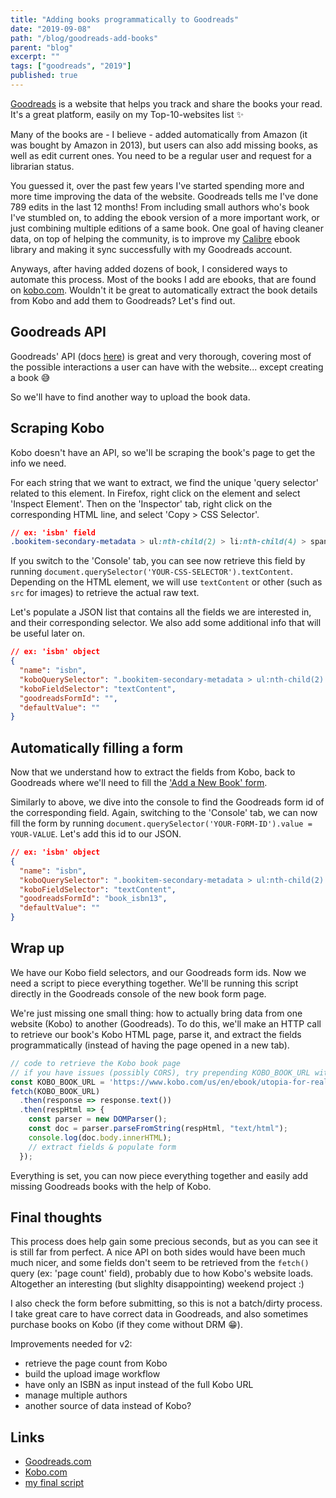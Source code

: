 ```yaml
---
title: "Adding books programmatically to Goodreads"
date: "2019-09-08"
path: "/blog/goodreads-add-books"
parent: "blog"
excerpt: ""
tags: ["goodreads", "2019"]
published: true
---
```


[Goodreads](https://www.goodreads.com/) is a website that helps you track and share the books your read. It's a great platform, easily on my Top-10-websites list :sparkles:

Many of the books are - I believe - added automatically from Amazon (it was bought by Amazon in 2013), but users can also add missing books, as well as edit current ones. You need to be a regular user and request for a librarian status.

You guessed it, over the past few years I've started spending more and more time improving the data of the website. Goodreads tells me I've done 789 edits in the last 12 months! From including small authors who's book I've stumbled on, to adding the ebook version of a more important work, or just combining multiple editions of a same book. One goal of having cleaner data, on top of helping the community, is to improve my [Calibre](https://calibre-ebook.com/) ebook library and making it sync successfully with my Goodreads account.

Anyways, after having added dozens of book, I considered ways to automate this process. Most of the books I add are ebooks, that are found on [kobo.com](https://www.kobo.com/). Wouldn't it be great to automatically extract the book details from Kobo and add them to Goodreads? Let's find out.

## Goodreads API

Goodreads' API (docs [here](https://www.goodreads.com/api)) is great and very thorough, covering most of the possible interactions a user can have with the website... except creating a book :sweat_smile:

So we'll have to find another way to upload the book data.

## Scraping Kobo

Kobo doesn't have an API, so we'll be scraping the book's page to get the info we need.

For each string that we want to extract, we find the unique 'query selector' related to this element. In Firefox, right click on the element and select 'Inspect Element'. Then on the 'Inspector' tab, right click on the corresponding HTML line, and select 'Copy > CSS Selector'.

```css
// ex: 'isbn' field
.bookitem-secondary-metadata > ul:nth-child(2) > li:nth-child(4) > span:nth-child(1)
```

If you switch to the 'Console' tab, you can see now retrieve this field by running `document.querySelector('YOUR-CSS-SELECTOR').textContent`. Depending on the HTML element, we will use `textContent` or other (such as `src` for images) to retrieve the actual raw text.

Let's populate a JSON list that contains all the fields we are interested in, and their corresponding selector. We also add some additional info that will be useful later on.

```json
// ex: 'isbn' object
{
  "name": "isbn",
  "koboQuerySelector": ".bookitem-secondary-metadata > ul:nth-child(2) > li:nth-child(4) > span:nth-child(1)",
  "koboFieldSelector": "textContent",
  "goodreadsFormId": "",
  "defaultValue": ""
}
```

## Automatically filling a form

Now that we understand how to extract the fields from Kobo, back to Goodreads where we'll need to fill the ['Add a New Book' form](https://www.goodreads.com/book/new).

Similarly to above, we dive into the console to find the Goodreads form id of the corresponding field. Again, switching to the 'Console' tab, we can now fill the form by running `document.querySelector('YOUR-FORM-ID').value = YOUR-VALUE`. Let's add this id to our JSON.

```json
// ex: 'isbn' object
{
  "name": "isbn",
  "koboQuerySelector": ".bookitem-secondary-metadata > ul:nth-child(2) > li:nth-child(4) > span:nth-child(1)",
  "koboFieldSelector": "textContent",
  "goodreadsFormId": "book_isbn13",
  "defaultValue": ""
}
```

## Wrap up

We have our Kobo field selectors, and our Goodreads form ids. Now we need a script to piece everything together. We'll be running this script directly in the Goodreads console of the new book form page.

We're just missing one small thing: how to actually bring data from one website (Kobo) to another (Goodreads). To do this, we'll make an HTTP call to retrieve our book's Kobo HTML page, parse it, and extract the fields programmatically (instead of having the page opened in a new tab).

```js
// code to retrieve the Kobo book page
// if you have issues (possibly CORS), try prepending KOBO_BOOK_URL with 'https://cors-anywhere.herokuapp.com/'
const KOBO_BOOK_URL = 'https://www.kobo.com/us/en/ebook/utopia-for-realists-1';
fetch(KOBO_BOOK_URL)
  .then(response => response.text())
  .then(respHtml => {
    const parser = new DOMParser();
    const doc = parser.parseFromString(respHtml, "text/html");
    console.log(doc.body.innerHTML);
    // extract fields & populate form
  });
```

Everything is set, you can now piece everything together and easily add missing Goodreads books with the help of Kobo.

## Final thoughts

This process does help gain some precious seconds, but as you can see it is still far from perfect. A nice API on both sides would have been much much nicer, and some fields don't seem to be retrieved from the `fetch()` query (ex: 'page count' field), probably due to how Kobo's website loads. Altogether an interesting (but slighlty disappointing) weekend project :)

I also check the form before submitting, so this is not a batch/dirty process. I take great care to have correct data in Goodreads, and also sometimes purchase books on Kobo (if they come without DRM :grin:).

Improvements needed for v2:
- retrieve the page count from Kobo
- build the upload image workflow
- have only an ISBN as input instead of the full Kobo URL
- manage multiple authors
- another source of data instead of Kobo?

## Links

- [Goodreads.com](https://www.goodreads.com/)
- [Kobo.com](https://www.kobo.com/)
- [my final script](https://github.com/raphodn/goodreads-anb/blob/master/kobo.com/kobo_scraping.js)